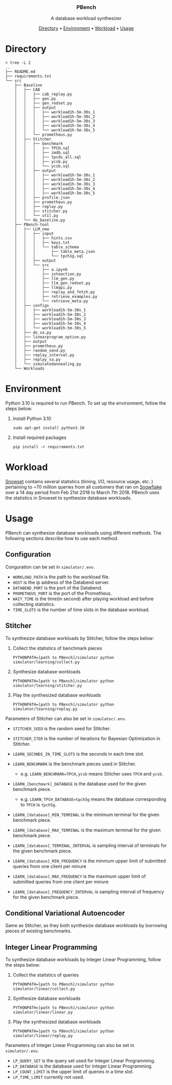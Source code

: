 <p align="center">
    <h3 align="center">PBench</h3>
    <p align="center">A database workload synthesizer</p>
    <p align="center">
        <a href="#directory">Directory</a> •
        <a href="#environment">Environment</a> •
        <a href="#workload">Workload</a> •
        <a href="#usage">Usage</a>
    </p>
</p>

# Directory

```
> tree -L 2
..
├── README.md
├── requirements.txt
└── src
    ├── Baseline
    │   ├── CAB
    │   │   ├── cab_replay.py
    │   │   ├── gen.py
    │   │   ├── gen_redset.py
    │   │   ├── output
    │   │   │   ├── workload1h-5m-30s_1
    │   │   │   ├── workload1h-5m-30s_2
    │   │   │   ├── workload1h-5m-30s_3
    │   │   │   ├── workload1h-5m-30s_4
    │   │   │   └── workload1h-5m-30s_5
    │   │   └── prometheus.py
    │   ├── Stitcher
    │   │   ├── benchmark
    │   │   │   ├── TPCH.sql
    │   │   │   ├── imdb.sql
    │   │   │   ├── tpcds_all.sql
    │   │   │   ├── ycsb.py
    │   │   │   └── ycsb.sql
    │   │   ├── output
    │   │   │   ├── workload1h-5m-30s_1
    │   │   │   ├── workload1h-5m-30s_2
    │   │   │   ├── workload1h-5m-30s_3
    │   │   │   ├── workload1h-5m-30s_4
    │   │   │   ├── workload1h-5m-30s_5
    │   │   ├── profile.json
    │   │   ├── prometheus.py
    │   │   ├── replay.py
    │   │   ├── stitcher.py
    │   │   └── util.py
    │   └── do_baseline.py
    ├── PBench-tool
    │   ├── LLM_new
    │   │   ├── input
    │   │   │   ├── hints.csv
    │   │   │   ├── keys.txt
    │   │   │   └── table_schema
    │   │   │       ├── table_meta.json
    │   │   │       └── tpch1g.sql
    │   │   ├── output
    │   │   └── src
    │   │       ├── a.ipynb
    │   │       ├── inteaction.py
    │   │       ├── llm_gen.py
    │   │       ├── llm_gen_redset.py
    │   │       ├── llmapi.py
    │   │       ├── replay_and_fetch.py
    │   │       ├── retrieve_examples.py
    │   │       └── retrieve_meta.py
    │   ├── configs
    │   │   ├── workload1h-5m-30s_1
    │   │   ├── workload1h-5m-30s_2
    │   │   ├── workload1h-5m-30s_3
    │   │   ├── workload1h-5m-30s_4
    │   │   └── workload1h-5m-30s_5
    │   ├── do_sa.py
    │   ├── linearprogram_option.py
    │   ├── output
    │   ├── prometheus.py
    │   ├── random_send.py
    │   ├── replay_interval.py
    │   ├── replay_sa.py
    │   └── simulatedannealing.py
    └── Workloads
```

# Environment

Python 3.10 is required to run PBench. To set up the environment, follow the steps below:

1. Install Python 3.10

    ```
    sudo apt-get install python3.10
    ```

2. Install required packages

    ```
    pip install -r requirements.txt
    ```

# Workload

[Snowset](https://github.com/resource-disaggregation/snowset) contains several statistics (timing, I/O, resource usage, etc..) pertaining to ~70 million queries from all customers that ran on [Snowflake](https://www.snowflake.com/) over a 14 day period from Feb 21st 2018 to March 7th 2018. PBench uses the statistics in Snowset to synthesize database workloads.

# Usage

PBench can synthesize database workloads using different methods. The following sections describe how to use each method.

## Configuration

Conguration can be set in `simulator/.env`.

- `WORKLOAD_PATH` is the path to the workload file.
- `HOST` is the ip address of the Databend server.
- `DATABEND_PORT` is the port of the Databend.
- `PROMETHEUS_PORT` is the port of the Prometheus.
- `WAIT_TIME` is the time(in second) after playing workload and before collecting statistics.
- `TIME_SLOTS` is the number of time slots in the database workload.

## Stitcher

To synthesize database workloads by Stitcher, follow the steps below:

1. Collect the statistics of benchmark pieces

    ```
    PYTHONPATH=[path to PBench]/simulator python simulator/learning/collect.py 
    ```

2. Synthesize database workloads

    ```
    PYTHONPATH=[path to PBench]/simulator python simulator/learning/stitcher.py
    ```

3. Play the synthesized database workloads

    ```
    PYTHONPATH=[path to PBench]/simulator python simulator/learning/replay.py
    ```

Parameters of Stitcher can also be set in `simulator/.env`.

- `STITCHER_SEED` is the random seed for Stitcher.
- `STITCHER_ITER` is the number of iterations for Bayesian Optimization in Stitcher.
- `LEARN_SECONDS_IN_TIME_SLOTS` is the seconds in each time slot.
- `LEARN_BENCHMARK` is the benchmark pieces used in Stitcher.

    - e.g. `LEARN_BENCHMARK=TPCH,ycsb` means Stitcher uses `TPCH` and `ycsb`.

- `LEARN_[benchmark]_DATABASE` is the database used for the given benchmark piece.

    - e.g. `LEARN_TPCH_DATABASE=tpch5g` means the database corresponding to `TPCH` is `tpch5g`.

- `LEARN_[database]_MIN_TERMINAL` is the minimum terminal for the given benchmark piece.
- `LEARN_[database]_MAX_TERMINAL` is the maximum terminal for the given benchmark piece.
- `LEARN_[database]_TERMINAL_INTERVAL` is sampling interval of terminals for the given benchmark piece.
- `LEARN_[database]_MIN_FREQUENCY` is the minmum upper limit of submitted queries from one client per minure
- `LEARN_[database]_MAX_FREQUENCY` is the maximum upper limit of submitted queries from one client per minure
- `LEARN_[database]_FREQUENCY_INTERVAL` is sampling interval of frequency for the given benchmark piece.

## Conditional Variational Autoencoder

Same as Stitcher, as they both synthesize database workloads by borrowing pieces of existing benchmarks.

## Integer Linear Programming

To synthesize database workloads by Integer Linear Programming, follow the steps below:

1. Collect the statistics of queries

    ```
    PYTHONPATH=[path to PBench]/simulator python simulator/linear/collect.py 
    ```

2. Synthesize database workloads

    ```
    PYTHONPATH=[path to PBench]/simulator python simulator/linear/linear.py
    ```

3. Play the synthesized database workloads

    ```
    PYTHONPATH=[path to PBench]/simulator python simulator/linear/replay.py
    ```

Parameters of Integer Linear Programming can also be set in `simulator/.env`.

- `LP_QUERY_SET` is the query set used for Integer Linear Programming.
- `LP_DATABASE` is the database used for Integer Linear Programming.
- `LP_COUNT_LIMIT` is the upper limit of queries in a time slot.
- `LP_TIME_LIMIT` currently not used.
